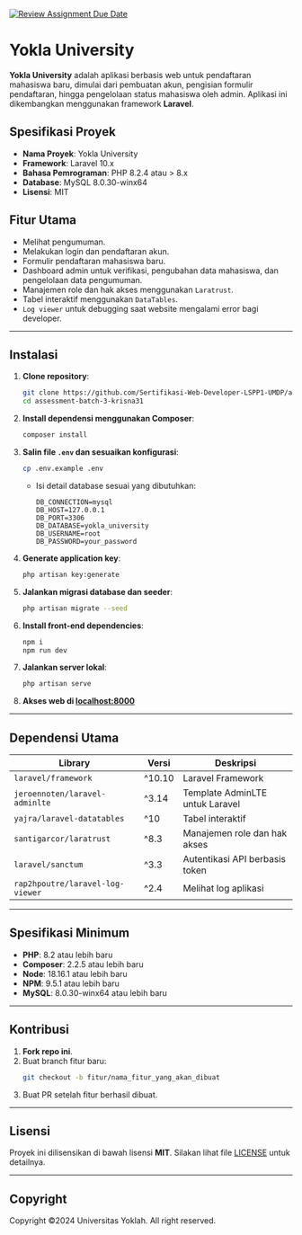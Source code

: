 [![Review Assignment Due Date](https://classroom.github.com/assets/deadline-readme-button-22041afd0340ce965d47ae6ef1cefeee28c7c493a6346c4f15d667ab976d596c.svg)](https://classroom.github.com/a/UwpJJG2e)

# Yokla University

**Yokla University** adalah aplikasi berbasis web untuk pendaftaran mahasiswa baru, dimulai dari pembuatan akun, pengisian formulir pendaftaran, hingga pengelolaan status mahasiswa oleh admin. Aplikasi ini dikembangkan menggunakan framework **Laravel**.

## Spesifikasi Proyek

- **Nama Proyek**: Yokla University
- **Framework**: Laravel 10.x
- **Bahasa Pemrograman**: PHP 8.2.4 atau > 8.x
- **Database**: MySQL 8.0.30-winx64
- **Lisensi**: MIT

## Fitur Utama

- Melihat pengumuman.
- Melakukan login dan pendaftaran akun.
- Formulir pendaftaran mahasiswa baru.
- Dashboard admin untuk verifikasi, pengubahan data mahasiswa, dan pengelolaan data pengumuman.
- Manajemen role dan hak akses menggunakan `Laratrust`.
- Tabel interaktif menggunakan `DataTables`.
- `Log viewer` untuk debugging saat website mengalami error bagi developer.

---

## Instalasi

1. **Clone repository**:
   ```bash
   git clone https://github.com/Sertifikasi-Web-Developer-LSPP1-UMDP/assessment-batch-3-krisna31
   cd assessment-batch-3-krisna31
   ```

2. **Install dependensi menggunakan Composer**:
   ```bash
   composer install
   ```

3. **Salin file `.env` dan sesuaikan konfigurasi**:
   ```bash
   cp .env.example .env
   ```

   - Isi detail database sesuai yang dibutuhkan:
     ```env
     DB_CONNECTION=mysql
     DB_HOST=127.0.0.1
     DB_PORT=3306
     DB_DATABASE=yokla_university
     DB_USERNAME=root
     DB_PASSWORD=your_password
     ```

4. **Generate application key**:
   ```bash
   php artisan key:generate
   ```

5. **Jalankan migrasi database dan seeder**:
   ```bash
   php artisan migrate --seed
   ```

6. **Install front-end dependencies**:
   ```bash
   npm i
   npm run dev
   ```

7. **Jalankan server lokal**:
   ```bash
   php artisan serve
   ```

8. **Akses web di [localhost:8000](localhost:8000)**

---

## Dependensi Utama

| Library                           | Versi   | Deskripsi                              |
|---------------------------------|---------|----------------------------------------|
| `laravel/framework`             | ^10.10  | Laravel Framework                      |
| `jeroennoten/laravel-adminlte`  | ^3.14   | Template AdminLTE untuk Laravel        |
| `yajra/laravel-datatables`      | ^10     | Tabel interaktif                       |
| `santigarcor/laratrust`         | ^8.3    | Manajemen role dan hak akses           |
| `laravel/sanctum`               | ^3.3    | Autentikasi API berbasis token         |
| `rap2hpoutre/laravel-log-viewer`| ^2.4    | Melihat log aplikasi                   |

---

## Spesifikasi Minimum

- **PHP**: 8.2 atau lebih baru
- **Composer**: 2.2.5 atau lebih baru
- **Node**: 18.16.1 atau lebih baru
- **NPM**: 9.5.1 atau lebih baru
- **MySQL**: 8.0.30-winx64 atau lebih baru

---

## Kontribusi

1. **Fork repo ini**.
2. Buat branch fitur baru:
   ```bash
   git checkout -b fitur/nama_fitur_yang_akan_dibuat
   ```
3. Buat PR setelah fitur berhasil dibuat.

---

## Lisensi

Proyek ini dilisensikan di bawah lisensi **MIT**. Silakan lihat file [LICENSE](LICENSE) untuk detailnya.

---

## Copyright
Copyright ©2024 Universitas Yoklah. All right reserved.
